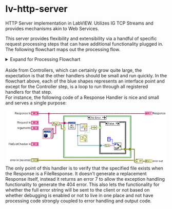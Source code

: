 # lv-http-server

HTTP Server implementation in LabVIEW. Utilizes IG TCP Streams and provides mechanisms akin to Web Services.

This server provides flexibility and extensibility via a handful of specific request processing steps that can have additional functionality plugged in. The following flowchart maps out the processing flow.

<details>
    <summary>Expand for Processing Flowchart</summary>

![Request Processing Flowchart](https://raw.githubusercontent.com/illuminated-g/lv-http-server/main/Documentation/images/Request%20Flow.drawio.png "Request Processing Flowchart")
</details>

<br/>
Aside from Controllers, which can certainly grow quite large, the expectation is that the other handlers should be small and run quickly. In the flowchart above, each of the blue shapes represents an interface point and except for the Controller step, is a loop to run through all registered handlers for that step.

<br/>
For instance, the following code of a Response Handler is nice and small and serves a single purpose:

![FileExistChecker Code](https://raw.githubusercontent.com/illuminated-g/lv-http-server/main/Documentation/images/fileexistchecker.png "FileExistChecker Code")
<br/>
The only point of this handler is to verify that the specified file exists when the Response is a FileResponse. It doesn't generate a replacement Response itself, instead it returns an error 7 to allow the exception handling functionality to generate the 404 error. This also lets the functionality for whether the full error string will be sent to the client or not based on whether debugging is enabled or not to live in one place and not have processing code strongly coupled to error handling and output code.